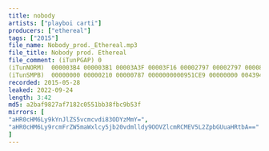 ```yaml
---
title: nobody
artists: ["playboi carti"]
producers: ["ethereal"]
tags: ["2015"]
file_name: Nobody_prod._Ethereal.mp3
file_title: Nobody prod. Ethereal
file_comment: (iTunPGAP) 0
(iTunNORM)  000003B4 000003B1 00003A3F 00003F16 00002797 00002797 00008F08 000091DE 00035E8D 0002EB24
(iTunSMPB)  00000000 00000210 00000787 0000000000951CE9 00000000 00439400 00000000 00000000 00000000 00000000 00000000 00000000
recorded: 2015-05-28
leaked: 2022-09-24
length: 3:42
md5: a2baf9827af7182c0551bb38fbc9b53f
mirrors: [
"aHR0cHM6Ly9kYnJlZS5vcmcvdi83ODYzMmY=",
"aHR0cHM6Ly9rcmFrZW5maWxlcy5jb20vdmlldy9OOVZlcmRCMEV5L2ZpbGUuaHRtbA=="
]
---
```

